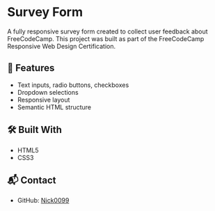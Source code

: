 # Survey Form

A fully responsive survey form created to collect user feedback about FreeCodeCamp. This project was built as part of the FreeCodeCamp Responsive Web Design Certification.

## 🎯 Features
- Text inputs, radio buttons, checkboxes
- Dropdown selections
- Responsive layout
- Semantic HTML structure

## 🛠️ Built With
- HTML5
- CSS3

## 📬 Contact
- GitHub: [Nick0099](https://github.com/Nick0099)
